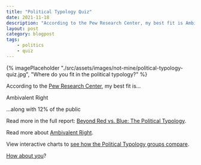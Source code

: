 ```yaml
---
title: "Political Typology Quiz"
date: 2021-11-18
description: "According to the Pew Research Center, my best fit is Ambivalent Right."
layout: post
category: blogpost
tags:
    - politics
    - quiz
---
```

{% imagePlaceholder "./src/assets/images/not-mine/political-typology-quiz.jpg", "Where do you fit in the political typology?" %}

According to the [Pew Research Center](https://www.pewresearch.org), my best fit is...

Ambivalent Right

...along with 12% of the public

Read more in the full report: [Beyond Red vs. Blue: The Political Typology](https://www.pewresearch.org/politics/2021/11/09/beyond-red-vs-blue-the-political-typology/).

Read more about [Ambivalent Right](https://www.pewresearch.org/politics/2021/11/09/ambivalent-right/).

View interactive charts to [see how the Political Typology groups compare](https://www.pewresearch.org/politics/interactives/political-typology-comparison-2021/).

[How about you](https://www.pewresearch.org/politics/quiz/political-typology/)?
